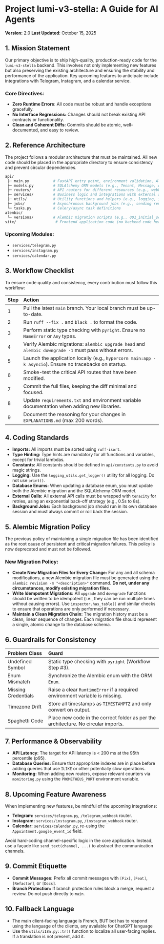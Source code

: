 # Project lumi-v3-stella: A Guide for AI Agents

**Version:** 2.0
**Last Updated:** October 15, 2025

## 1. Mission Statement

Our primary objective is to ship high-quality, production-ready code for the `lumi-v3-stella` backend. This involves not only implementing new features but also preserving the existing architecture and ensuring the stability and performance of the application. Key upcoming features to anticipate include integrations with Telegram, Instagram, and a calendar service.

### Core Directives:

*   **Zero Runtime Errors:** All code must be robust and handle exceptions gracefully.
*   **No Interface Regressions:** Changes should not break existing API contracts or functionality.
*   **Clean and Coherent Diffs:** Commits should be atomic, well-documented, and easy to review.

## 2. Reference Architecture

The project follows a modular architecture that must be maintained. All new code should be placed in the appropriate directory to ensure consistency and prevent circular dependencies.

```bash
api/
 ├─ main.py           # FastAPI entry point, environment validation, Alembic migrations, and scheduler setup
 ├─ models.py         # SQLAlchemy ORM models (e.g., Tenant, Message, Appointment)
 ├─ routers/          # API routers for different resources (e.g., webhook.py, admin.py)
 ├─ services/         # Business logic and integrations with external services (e.g., WhatsApp, Google Calendar)
 ├─ utils/            # Utility functions and helpers (e.g., logging, internationalization)
 ├─ jobs/             # Asynchronous background jobs (e.g., sending reminders)
 └─ tasks.py          # Celery/async task definitions
alembic/
 └─ versions/         # Alembic migration scripts (e.g., 001_initial_schema.py)
site/                  # Frontend application code (no backend code here)
```

### Upcoming Modules:

*   `services/telegram.py`
*   `services/instagram.py`
*   `services/calendar.py`

## 3. Workflow Checklist

To ensure code quality and consistency, every contribution must follow this workflow:

| Step | Action                                                                 |
| :--- | :--------------------------------------------------------------------- |
| 1    | Pull the latest `main` branch. Your local branch must be up-to-date.     |
| 2    | Run `ruff --fix .` and `black .` to format the code.                     |
| 3    | Perform static type checking with `pyright`. Ensure no `NameError` or `Any` types. |
| 4    | Verify Alembic migrations: `alembic upgrade head` and `alembic downgrade -1` must pass without errors. |
| 5    | Launch the application locally (e.g., `hypercorn main:app -k asyncio`). Ensure no tracebacks on startup. |
| 6    | Smoke-test the critical API routes that have been modified.              |
| 7    | Commit the full files, keeping the diff minimal and focused.             |
| 8    | Update `requirements.txt` and environment variable documentation when adding new libraries. |
| 9    | Document the reasoning for your changes in `EXPLANATIONS.md` (max 200 words). |

## 4. Coding Standards

*   **Imports:** All imports must be sorted using `ruff-isort`.
*   **Type Hinting:** Type hints are mandatory for all functions and variables, except for trivial lambdas.
*   **Constants:** All constants should be defined in `api/constants.py` to avoid magic strings.
*   **Logging:** Use the `logging_utils.get_logger()` utility for all logging. Do not use `print()`.
*   **Database Enums:** When updating a database enum, you must update both the Alembic migration and the SQLAlchemy ORM model.
*   **External Calls:** All external API calls must be wrapped with `tenacity` for retries, using an exponential back-off strategy (e.g., 0.5s to 8s).
*   **Background Jobs:** Each background job should run in its own database session and must always commit or roll back the session.

## 5. Alembic Migration Policy

The previous policy of maintaining a single migration file has been identified as the root cause of persistent and critical migration failures. This policy is now deprecated and must not be followed.

### New Migration Policy:

*   **Create New Migration Files for Every Change:** For any and all schema modifications, a new Alembic migration file must be generated using the `alembic revision -m "<description>"` command. **Do not, under any circumstances, modify existing migration files.**
*   **Write Idempotent Migrations:** All `upgrade` and `downgrade` functions should be written to be idempotent (i.e., they can be run multiple times without causing errors). Use `inspector.has_table()` and similar checks to ensure that operations are only performed if necessary.
*   **Maintain a Clean Migration Chain:** The migration history must be a clean, linear sequence of changes. Each migration file should represent a single, atomic change to the database schema.

## 6. Guardrails for Consistency

| Problem Class             | Guard                                                                 |
| :------------------------ | :-------------------------------------------------------------------- |
| Undefined Symbol          | Static type checking with `pyright` (Workflow Step #3).               |
| Enum Mismatch             | Synchronize the Alembic enum with the ORM `Enum`.                     |
| Missing Credentials       | Raise a clear `RuntimeError` if a required environment variable is missing. |
| Timezone Drift            | Store all timestamps as `TIMESTAMPTZ` and only convert on output.      |
| Spaghetti Code            | Place new code in the correct folder as per the architecture. No circular imports. |

## 7. Performance & Observability

*   **API Latency:** The target for API latency is < 200 ms at the 95th percentile (p95).
*   **Database Queries:** Ensure that appropriate indexes are in place before adding queries that use `ILIKE` or other potentially slow operations.
*   **Monitoring:** When adding new routers, expose relevant counters via `monitoring.py` using the `PROMETHEUS_PORT` environment variable.

## 8. Upcoming Feature Awareness

When implementing new features, be mindful of the upcoming integrations:

*   **Telegram:** `services/telegram.py`, `/telegram_webhook` router.
*   **Instagram:** `services/instagram.py`, `/instagram_webhook` router.
*   **Calendar:** `services/calendar.py`, re-using the `Appointment.google_event_id` field.

Avoid hard-coding channel-specific logic in the core application. Instead, use a façade like `send_text(channel, ...)` to abstract the communication channels.

## 9. Commit Etiquette

*   **Commit Messages:** Prefix all commit messages with `[Fix]`, `[Feat]`, `[Refactor]`, or `[Docs]`.
*   **Branch Protection:** If branch protection rules block a merge, request a review. Do not push directly to `main`.

## 10. Fallback Language

*   The main client-facing language is French, BUT bot has to respond using the language of the clients, any available for ChatGPT language
*   Use the `utils/i18n.py::tr()` function to localize all user-facing replies. If a translation is not present, add it.


